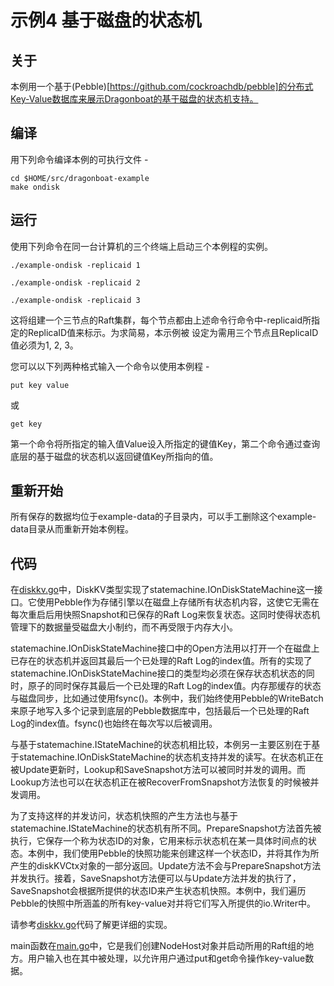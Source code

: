 # 示例4 基于磁盘的状态机 #

## 关于 ##
本例用一个基于(Pebble)[https://github.com/cockroachdb/pebble]的分布式Key-Value数据库来展示Dragonboat的基于磁盘的状态机支持。

## 编译 ##
用下列命令编译本例的可执行文件 - 
```
cd $HOME/src/dragonboat-example
make ondisk
```

## 运行 ##
使用下列命令在同一台计算机的三个终端上启动三个本例程的实例。

```
./example-ondisk -replicaid 1
```
```
./example-ondisk -replicaid 2
```
```
./example-ondisk -replicaid 3
```

这将组建一个三节点的Raft集群，每个节点都由上述命令行命令中-replicaid所指定的ReplicaID值来标示。为求简易，本示例被
设定为需用三个节点且ReplicaID值必须为1, 2, 3。

您可以以下列两种格式输入一个命令以使用本例程 -

```
put key value
```
或 
```
get key
```

第一个命令将所指定的输入值Value设入所指定的键值Key，第二个命令通过查询底层的基于磁盘的状态机以返回键值Key所指向的值。

## 重新开始 ##
所有保存的数据均位于example-data的子目录内，可以手工删除这个example-data目录从而重新开始本例程。

## 代码 ##
在[diskkv.go](diskkv.go)中，DiskKV类型实现了statemachine.IOnDiskStateMachine这一接口。它使用Pebble作为存储引擎以在磁盘上存储所有状态机内容，这使它无需在每次重启后用快照Snapshot和已保存的Raft Log来恢复状态。这同时使得状态机管理下的数据量受磁盘大小制约，而不再受限于内存大小。

statemachine.IOnDiskStateMachine接口中的Open方法用以打开一个在磁盘上已存在的状态机并返回其最后一个已处理的Raft Log的index值。所有的实现了statemachine.IOnDiskStateMachine接口的类型均必须在保存状态机状态的同时，原子的同时保存其最后一个已处理的Raft Log的index值。内存那缓存的状态与磁盘同步，比如通过使用fsync()。本例中，我们始终使用Pebble的WriteBatch来原子地写入多个记录到底层的Pebble数据库中，包括最后一个已处理的Raft Log的index值。fsync()也始终在每次写以后被调用。

与基于statemachine.IStateMachine的状态机相比较，本例另一主要区别在于基于statemachine.IOnDiskStateMachine的状态机支持并发的读写。在状态机正在被Update更新时，Lookup和SaveSnapshot方法可以被同时并发的调用。而Lookup方法也可以在状态机正在被RecoverFromSnapshot方法恢复的时候被并发调用。

为了支持这样的并发访问，状态机快照的产生方法也与基于statemachine.IStateMachine的状态机有所不同。PrepareSnapshot方法首先被执行，它保存一个称为状态ID的对象，它用来标示状态机在某一具体时间点的状态。本例中，我们使用Pebble的快照功能来创建这样一个状态ID，并将其作为所产生的diskKVCtx对象的一部分返回。Update方法不会与PrepareSnapshot方法并发执行。接着，SaveSnapshot方法便可以与Update方法并发的执行了，SaveSnapshot会根据所提供的状态ID来产生状态机快照。本例中，我们遍历Pebble的快照中所涵盖的所有key-value对并将它们写入所提供的io.Writer中。

请参考[diskkv.go](diskkv.go)代码了解更详细的实现。

main函数在[main.go](main.go)中，它是我们创建NodeHost对象并启动所用的Raft组的地方。用户输入也在其中被处理，以允许用户通过put和get命令操作key-value数据。
